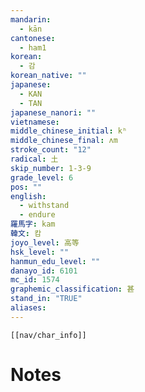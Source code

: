 ```yaml
---
mandarin:
  - kān
cantonese:
  - ham1
korean:
  - 감
korean_native: ""
japanese:
  - KAN
  - TAN
japanese_nanori: ""
vietnamese:
middle_chinese_initial: kʰ
middle_chinese_final: ʌm
stroke_count: "12"
radical: 土
skip_number: 1-3-9
grade_level: 6
pos: ""
english:
  - withstand
  - endure
羅馬字: kam
韓文: 캄
joyo_level: 高等
hsk_level: ""
hanmun_edu_level: ""
danayo_id: 6101
mc_id: 1574
graphemic_classification: 甚
stand_in: "TRUE"
aliases:
---
```

```meta-bind-embed
[[nav/char_info]]
```

# Notes
